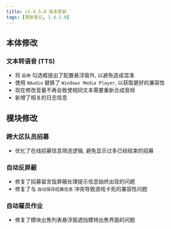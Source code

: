 ```yaml
---
title: v1.4.5.0 版本更新
tags: [更新笔记, 1.4.5.0]
---
```


## 本体修改

### 文本转语音 (TTS)

- 将 `启用` 勾选框提出了配置悬浮窗外, 以避免造成混淆
- 使用 `NAudio` 替换了 `Windows Media Player`, 以获取更好的兼容性
- 现在修改音量不再会致使相同文本需要重新合成音频
- 新增了相关的日志信息

## 模块修改

### 跨大区队员招募

- 优化了在线招募信息筛选逻辑, 避免显示过多已经结束的招募

### 自动反屏蔽

- 修复了招募留言饭屏蔽处理提示信息始终出现的问题
- 修复了与 `自动保存招募信息` 冲突导致游戏卡死的兼容性问题

### 自动雇员作业

- 修复了模块出售列表悬浮窗遮挡模特出售界面的问题